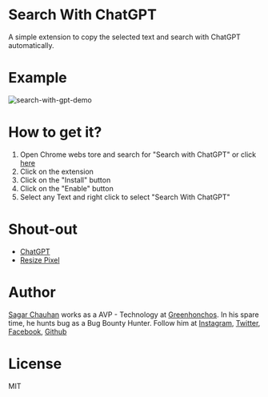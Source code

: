 # Search With ChatGPT

A simple extension to copy the selected text and search with ChatGPT automatically.

# Example

![search-with-gpt-demo](https://github.com/user-attachments/assets/cee2ac4c-b0a5-404e-92c8-8c3163879cee)


# How to get it?

1. Open Chrome webs tore and search for "Search with ChatGPT" or click [here](https://chromewebstore.google.com/detail/search-with-chatgpt/mkhindfdkfmjpaecdibpdemdkaaafeoa?authuser=0&hl=en)
2. Click on the extension
3. Click on the "Install" button
4. Click on the "Enable" button
5. Select any Text and right click to select "Search With ChatGPT"

[//]: # (Or get it on Product Hunt:)

[//]: # (<a href="https://www.producthunt.com/posts/bypass-paywall?utm_source=badge-featured&utm_medium=badge&utm_souce=badge-bypass-paywall" target="_blank"><img src="https://api.producthunt.com/widgets/embed-image/v1/featured.svg?post_id=322428&theme=dark" alt="Bypass Paywall - Down with the walls | Product Hunt" style="width: 250px; height: 54px;" width="250" height="54" /></a>)

# Shout-out

- [ChatGPT](https://chatgpt.com/)
- [Resize Pixel](https://www.resizepixel.com)

# Author

[Sagar Chauhan](https://twitter.com/sagarchauhan005) works as a AVP - Technology at [Greenhonchos](https://www.greenhonchos.com).
In his spare time, he hunts bug as a Bug Bounty Hunter.
Follow him at [Instagram](https://www.instagram.com/sagarchauhan005/), [Twitter](https://twitter.com/sagarchauhan005),  [Facebook](https://facebook.com/sagar.chauhan3),
[Github](https://github.com/sagarchauhan005)

# License
MIT
